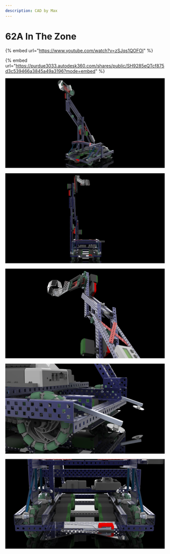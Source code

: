 ```yaml
---
description: CAD by Max
---
```


# 62A In The Zone

{% embed url="https://www.youtube.com/watch?v=zSJqs1QOFOI" %}

{% embed url="https://purdue3033.autodesk360.com/shares/public/SH9285eQTcf875d3c539466a3845a49a3196?mode=embed" %}

![CAD by Max(91A,BLRS), Renders by Ayush(1961Z, BLRS)](../../.gitbook/assets/untitled.329.png)

![CAD by Max(91A,BLRS), Renders by Ayush(1961Z, BLRS)](../../.gitbook/assets/untitled.335.png)

![CAD by Max(91A,BLRS), Renders by Ayush(1961Z, BLRS)](../../.gitbook/assets/untitled.333.png)

![CAD by Max(91A,BLRS), Renders by Ayush(1961Z, BLRS)](../../.gitbook/assets/untitled.338.png)

![CAD by Max(91A,BLRS), Renders by Ayush(1961Z, BLRS)](../../.gitbook/assets/untitled.337.png)
